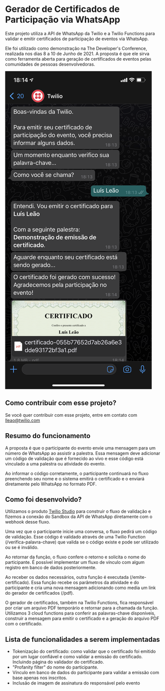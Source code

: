 # Gerador de Certificados de Participação via WhatsApp

Este projeto utiliza a API de WhatsApp da Twilio e a Twilio Functions para validar e emitir certificados de participação de eventos via WhatsApp.

Ele foi utilizado como demonstração na The Developer's Conference, realizada nos dias 8 a 10 de Junho de 2021. A proposta é que ele sirva como ferramenta aberta para geração de certificados de eventos pelas comunidades de pessoas desenvolvedoras.


![Tela do WhatsApp com exemplo funcional](./Images/demo-certificado.png)


## Como contribuir com esse projeto?

Se você quer contribuir com esse projeto, entre em contato com lleao@twilio.com


## Resumo do funcionamento

A proposta é que o participante do evento envie uma mensagem para um número de WhatsApp ao assistir a palestra. Essa mensagem deve adicionar um código de validação que é fornecido ao vivo e esse código está vinculado a uma palestra ou atividade do evento.

Ao informar o código corretamente, o participante continuará no fluxo preenchendo seu nome e o sistema emitirá o certificado e o enviará diretamente pelo WhatsApp no formato PDF.


## Como foi desenvolvido?

Utilizamos o produto [Twilio Studio](https://www.twilio.com/studio) para construir o fluxo de validação e fizemos a conexão do Sandbox da API de WhatsApp diretamente com o webhook desse fluxo.

Uma vez que o participante inicie uma conversa, o fluxo pedirá um código de validação. Esse código é validado através de uma Twilio Function (/verifica-palavra-chave) que valida se o código existe e pode ser utilizado ou se é inválido.

Ao retornar da função, o fluxo confere o retorno e solicita o nome do participante. É possível implementar um fluxo de vínculo com algum registro em banco de dados posteriormente.

Ao receber os dados necessários, outra função é executada (/emite-certificado). Essa função recebe os parâmetros da atividade e do participante e cria uma nova mensagem adicionando como media um link do gerador de certificados (/pdf).

O gerador de certificados, também na Twilio Functions, fica responsável por criar um arquivo PDF temporário e retornar para a chamada da função. Utilizamos 3 cloud functions para conferir as palavras-chave disponíveis, construir a mensagem para emitir o certificado e a geração do arquivo PDF com o certificado.


## Lista de funcionalidades a serem implementadas
* Tokenização do certificado: como validar que o certificado foi emitido por um lugar confiável e como validar a emissão do certificado. Incluindo página do validador do certificado.
* "Profanity filter" do nome do participante.
* Vínculo em banco de dados do participante para validar a emissão com base apenas nos inscritos.
* Inclusão de imagem de assinatura do responsável pelo evento

